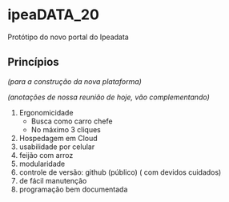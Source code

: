 # ipeaDATA_20
Protótipo do novo portal do Ipeadata

## Princípios
_(para a construção da nova plataforma)_

_(anotações de nossa reunião de hoje, vão complementando)_

1. Ergonomicidade
    - Busca como carro chefe
    - No máximo 3 cliques
1. Hospedagem em Cloud
1. usabilidade por celular
1. feijão com arroz
1. modularidade
1. controle de versão: github (público) ( com devidos cuidados)
1. de fácil manutenção
1. programação bem documentada

